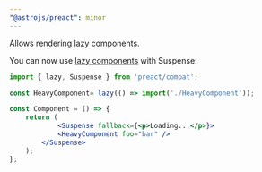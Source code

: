 ```yaml
---
"@astrojs/preact": minor
---
```


Allows rendering lazy components.

You can now use [lazy components](https://preactjs.com/guide/v10/switching-to-preact/#suspense-experimental) with Suspense:

``` jsx
import { lazy, Suspense } from 'preact/compat';

const HeavyComponent= lazy(() => import('./HeavyComponent'));

const Component = () => {
	return (
    		<Suspense fallback={<p>Loading...</p>}>
			<HeavyComponent foo="bar" />
		</Suspense>
  	);
};
```
